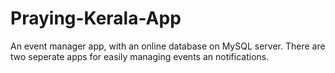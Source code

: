 # Praying-Kerala-App
An event manager app, with an online database on MySQL server. There are two seperate apps for easily managing events an notifications.
